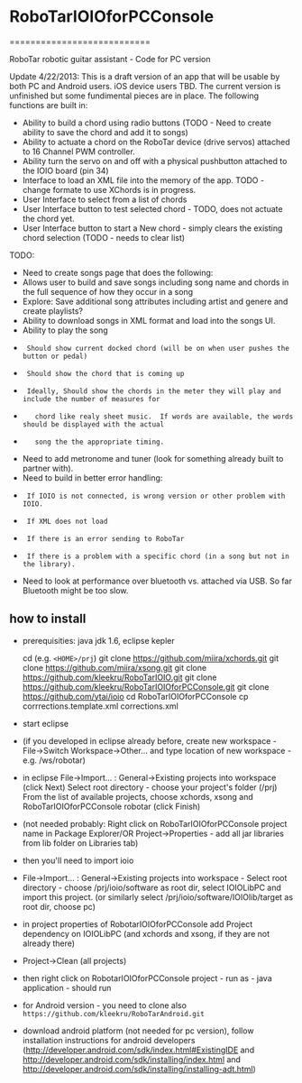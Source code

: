 # RoboTarIOIOforPCConsole #
===========================

RoboTar robotic guitar assistant - Code for PC version

Update 4/22/2013:
This is a draft version of an app that will be usable by both PC and Android users.  iOS device users TBD.
The current version is unfinished but some fundimental pieces are in place.  The following functions are built in:
 - Ability to build a chord using radio buttons (TODO - Need to create ability to save the chord and add it to songs)
 - Ability to actuate a chord on the RoboTar device (drive servos) attached to 16 Channel PWM controller.
 - Ability turn the servo on and off with a physical pushbutton attached to the IOIO board (pin 34)
 - Interface to load an XML file into the memory of the app.  TODO - change formate to use XChords is in progress.
 - User Interface to select from a list of chords
 - User Interface button to test selected chord - TODO, does not actuate the chord yet.
 - User Interface button to start a New chord - simply clears the existing chord selection (TODO - needs to clear list)

TODO:
 - Need to create songs page that does the following:
 -    Allows user to build and save songs including song name and chords in the full sequence of how they occur in a song
 -    Explore: Save additional song attributes including artist and genere and create playlists?
 -    Ability to download songs in XML format and load into the songs UI.
 -    Ability to play the song 
 -      Should show current docked chord (will be on when user pushes the button or pedal)
 -      Should show the chord that is coming up
 -      Ideally, Should show the chords in the meter they will play and include the number of measures for 
 -        chord like realy sheet music.  If words are available, the words should be displayed with the actual 
 -        song the the appropriate timing.
 -    Need to add metronome and tuner (look for something already built to partner with).
 -    Need to build in better error handling:
 -      If IOIO is not connected, is wrong version or other problem with IOIO.
 -      If XML does not load
 -      If there is an error sending to RoboTar
 -      If there is a problem with a specific chord (in a song but not in the library).
 -    Need to look at performance over bluetooth vs. attached via USB.  So far Bluetooth might be too slow.

 ## how to install ##
 
 - prerequisities: java jdk 1.6, eclipse kepler
 
 	cd <to you projects directory> (e.g. `<HOME>/prj`)
	git clone https://github.com/miira/xchords.git
 	git clone https://github.com/miira/xsong.git
	git clone https://github.com/kleekru/RoboTarIOIO.git
	git clone https://github.com/kleekru/RoboTarIOIOforPCConsole.git
	git clone https://github.com/ytai/ioio
	cd RoboTarIOIOforPCConsole
 	cp corrrections.template.xml corrections.xml
	
 - start eclipse
 - (if you developed in eclipse already before, create new workspace - File->Switch Workspace->Other... and type location of new workspace - e.g. <HOME>/ws/robotar)
 - in eclipse File->Import... : General->Existing projects into workspace (click Next) Select root directory - choose your project's folder (<HOME>/prj) From the list of available projects, choose xchords, xsong and RoboTarIOIOforPCConsole robotar (click Finish)
 - (not needed probably: Right click on RoboTarIOIOforPCConsole project name in Package Explorer/OR Project->Properties - add all jar libraries from lib folder on Libraries tab)
 - then you'll need to import ioio
 - File->Import... : General->Existing projects into workspace - Select root directory - choose <HOME>/prj/ioio/software as root dir, select IOIOLibPC and import this project. (or similarly select <HOME>/prj/ioio/software/IOIOlib/target as root dir, choose pc)
 - in project properties of RobotarIOIOforPCConsole add Project dependency on IOIOLibPC (and xchords and xsong, if they are not already there)
 - Project->Clean (all projects)
 - then right click on RobotarIOIOforPCConsole project - run as - java application - should run
 
 - for Android version - you need to clone also `https://github.com/kleekru/RoboTarAndroid.git`
 - download android platform (not needed for pc version), follow installation instructions for android developers (http://developer.android.com/sdk/index.html#ExistingIDE and http://developer.android.com/sdk/installing/index.html and http://developer.android.com/sdk/installing/installing-adt.html)
 